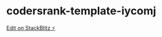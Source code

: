 # codersrank-template-iycomj

[Edit on StackBlitz ⚡️](https://stackblitz.com/edit/codersrank-template-iycomj)